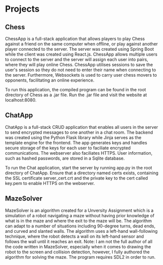 # Projects

## Chess

ChessApp is a full-stack application that allows players to play Chess against a friend on the same computer when offline, or play against another player connected to the server. The server was created using Spring Boot while the client was created using React.js. ChessApp allows multiple users to connect to the server and the server will assign each user into pairs, where they will play online Chess. ChessApp utilises sessions to save the user's session so they do not need to enter their name when connecting to the server. Furthermore, Websockets is used to carry user chess movers to opponents, facilitating an online experience.

To run this application, the compiled program can be found in the root directory of Chess as a .jar file. Run the .jar file and visit the website at localhost:8080.

## ChatApp

ChatApp is a full-stack CRUD application that enables all users in the server to send encrypted messages to one another in a chat room. The backend was created using the Python Flask library while Jinja serves as the template engine for the frontend. The app generates keys and handles secure storage of the keys for each user to faciliate encrypted communications. The webserver also faciliates HTTPS. User information, such as hashed passwords, are stored in a Sqlite database.

To run the Chat application, start the server by running app.py in the root directory of ChatApp. Ensure that a directory named certs exists, containing the SSL certificate server_cert.crt and the private key to the cert called key.pem to enable HTTPS on the webserver.

## MazeSolver

MazeSolver is an algorithm created for a Unversity Assignment which is a simulation of a robot navigating a maze without having prior knowledge of what is in the maze and where the exit to the maze will be. The algorithm can adapt to a number of situations including 90-degree turns, dead ends, and curved and slanted walls. The algorithm uses a left-hand wall-following technique, where the robot detects a wall on its left-hand sensor and follows the wall until it reaches an exit. Note: I am not the full author of all the code written in MazeSolver, especially when it comes to drawing the robot to the screen and collision detection, however, I fully authored the algorithm for solving the maze. The program requires SDL2 in order to run.
